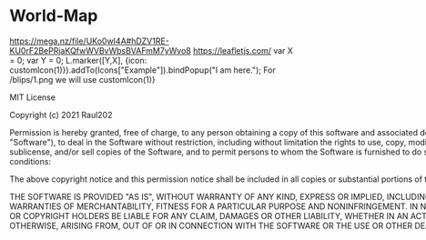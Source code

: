 # World-Map
  https://mega.nz/file/UKo0wI4A#hDZV1RE-KU0rF2BePRjaKQfwWVBvWbsBVAFmM7yWvo8
 https://leafletjs.com/
var X  = 0;
var Y = 0;
L.marker([Y,X], {icon: customIcon(1)}).addTo(Icons["Example"]).bindPopup("I am here.");
For /blips/1.png we will use customIcon(1)}
<!DOCTYPE html>
<html>
   <head>
      <title>GTA V MAP</title>
      <meta charset="utf-8">
      <meta name="viewport" content="width=device-width, initial-scale=1.0">
      <link rel="shortcut icon" type="image/x-icon" href="docs/images/favicon.ico">
      <link rel="stylesheet" href="https://unpkg.com/leaflet@1.7.1/dist/leaflet.css" integrity="sha512-xodZBNTC5n17Xt2atTPuE1HxjVMSvLVW9ocqUKLsCC5CXdbqCmblAshOMAS6/keqq/sMZMZ19scR4PsZChSR7A==" crossorigin="">
      <script src="https://unpkg.com/leaflet@1.7.1/dist/leaflet.js" integrity="sha512-XQoYMqMTK8LvdxXYG3nZ448hOEQiglfqkJs1NOQV44cWnUrBc8PkAOcXy20w0vlaXaVUearIOBhiXZ5V3ynxwA==" crossorigin=""></script>
   </head>
   <style>
       #map { 
         position:absolute;
         height: 100%; 
         width: 100%;
      }
   </style>
   <body>
      <div id="map"/>
	     <script src="scripts/script.js" ></script>
   </body>
</html>
MIT License

Copyright (c) 2021 Raul202

Permission is hereby granted, free of charge, to any person obtaining a copy
of this software and associated documentation files (the "Software"), to deal
in the Software without restriction, including without limitation the rights
to use, copy, modify, merge, publish, distribute, sublicense, and/or sell
copies of the Software, and to permit persons to whom the Software is
furnished to do so, subject to the following conditions:

The above copyright notice and this permission notice shall be included in all
copies or substantial portions of the Software.

THE SOFTWARE IS PROVIDED "AS IS", WITHOUT WARRANTY OF ANY KIND, EXPRESS OR
IMPLIED, INCLUDING BUT NOT LIMITED TO THE WARRANTIES OF MERCHANTABILITY,
FITNESS FOR A PARTICULAR PURPOSE AND NONINFRINGEMENT. IN NO EVENT SHALL THE
AUTHORS OR COPYRIGHT HOLDERS BE LIABLE FOR ANY CLAIM, DAMAGES OR OTHER
LIABILITY, WHETHER IN AN ACTION OF CONTRACT, TORT OR OTHERWISE, ARISING FROM,
OUT OF OR IN CONNECTION WITH THE SOFTWARE OR THE USE OR OTHER DEALINGS IN THE
SOFTWARE.
